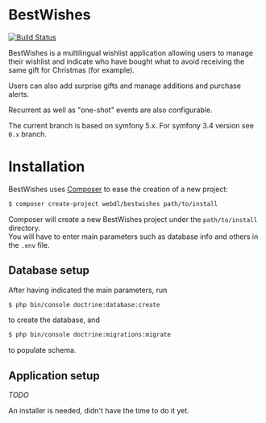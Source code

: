 BestWishes
=============


[![Build Status](https://travis-ci.org/kissifrot/BestWishes.svg?branch=master)](https://travis-ci.org/kissifrot/BestWishes)

BestWishes is a multilingual wishlist application allowing users to manage their wishlist and indicate who have bought what to avoid receiving the same gift for Christmas (for example).

Users can also add surprise gifts and manage additions and purchase alerts.

Recurrent as well as "one-shot" events are also configurable.

The current branch is based on symfony 5.x. For symfony 3.4 version see `0.x` branch.

# Installation

BestWishes uses [Composer](http://getcomposer.org/) to ease the creation of a new project:

```sh
$ composer create-project webdl/bestwishes path/to/install
```

Composer will create a new BestWishes project under the `path/to/install` directory.  
You will have to enter main parameters such as database info and others in the `.env` file.

## Database setup

After having indicated the main parameters, run

```sh
$ php bin/console doctrine:database:create
```
to create the database, and

```sh
$ php bin/console doctrine:migrations:migrate
```
to populate schema.

## Application setup

_TODO_


An installer is needed, didn't have the time to do it yet.


